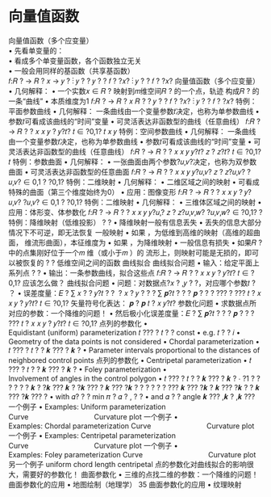 # 向量值函数

向量值函数（多个应变量）  
• 先看单变量的：  
• 看成多个单变量函数，各个函数独立无关  
• 一般会用同样的基函数（共享基函数）  
𝑓:𝑅 ? → 𝑅 ? 𝑥 →
𝑦 ?
⋮
𝑦 ?
?
𝑦 ? ? 𝑓
? ?𝑥?
⋮
𝑦 ? ? 𝑓
? ?𝑥?
向量值函数（多个应变量）
• 几何解释：
• 一个实数𝑥 ∈ 𝑅 ? 映射到𝑚维空间𝑅 ? 的一个点，轨迹
构成𝑅 ? 的一条“曲线”
• 本质维度为1
𝑓:𝑅 ? → 𝑅 ?
𝑥
𝑅 ?
?
𝑦 ? ? 𝑓
? ?𝑥?
⋮
𝑦 ? ? 𝑓
? ?𝑥?
特例：平面参数曲线
• 几何解释：
一条曲线由一个变量参数𝑡决定，也称为单参数曲线
• 参数𝑡可看成该曲线的“时间”变量
• 可灵活表达非函数型的曲线（任意曲线）
𝑓:𝑅 ? → 𝑅 ?
? 𝑥 𝑥 𝑦 ? 𝑦?𝑡?
𝑡 ∈ ?0,1?
𝑡 𝑥
𝑦
特例：空间参数曲线
• 几何解释：
一条曲线由一个变量参数𝑡决定，也称为单参数曲线
• 参数𝑡可看成该曲线的“时间”变量
• 可灵活表达非函数型的曲线（任意曲线）
𝑓:𝑅 ? → 𝑅 ?
?
𝑥 𝑥 𝑦 𝑦?𝑡?
𝑧 ? 𝑧?𝑡?
𝑡 ∈ ?0,1?
𝑡
特例：参数曲面
• 几何解释：
• 一张曲面由两个参数?𝑢,𝑣?决定，也称为双参数曲面
• 可灵活表达非函数型的任意曲面
𝑓:𝑅 ? → 𝑅 ?
?
𝑥 𝑥 𝑦 𝑦?𝑢,𝑣?
𝑧 ? 𝑧?𝑢,𝑣?
?𝑢,𝑣? ∈ 0,1 ? ?0,1?
特例：二维映射
• 几何解释：
• 二维区域之间的映射
• 可看成特殊的曲面（第三个维度始终为0）
• 应用：图像变形
𝑓:𝑅 ? → 𝑅 ? ? 𝑥 𝑥 𝑦 ? 𝑦?𝑢,𝑣?
?𝑢,𝑣? ∈ 0,1 ? ?0,1?
特例：二维映射
• 几何解释：
• 三维体区域之间的映射
• 应用：体形变、体参数化
𝑓:𝑅 ? → 𝑅 ? ?
𝑥 𝑥 𝑦 𝑦?𝑢,?
𝑧 ? 𝑧?𝑢,𝑣,𝑤?
?𝑢,𝑣,𝑤? ∈ ?0,1? ?
特例：降维映射（低维投影）
? ?
• 降维映射一般有信息丢失
• 丢失的信息大部分情况下不可逆，即无法恢复
一般映射
• 如果 ，为低维到高维的映射（高维的超曲
面， 维流形曲面），本征维度为
• 如果 ，为降维映射
• 一般信息有损失
• 如果𝑅 ? 中的点集刚好位于一个𝑚 维（或小于𝑚 ）的
流形上，则映射可能是无损的，即可以被恢复的
? ?
低维空间之间的函数
曲线拟合
曲线拟合问题
• 输入：给定平面上系列点
? ?
• 输出：一条参数曲线，拟合这些点
𝑓:𝑅 ? → 𝑅 ?
? 𝑥 𝑥 𝑦 ? 𝑦?𝑡?
𝑡 ∈ ?0,1?
应该怎么做？
曲线拟合问题
• 问题：对数据点?𝑥 ? ,𝑦 ? ?，对应哪个参数𝑡 ? ？
• 误差度量：𝐸 ? ∑
𝑥 ? ?
𝑦?𝑡 ? ?
 ?
𝑥 ?
𝑦 ?
?
? ∑ 𝒑?𝑡 ? ? ? 𝒑 ?
? ?
???
?
???
𝑡
? 𝑥 𝑥 𝑦 ? 𝑦?𝑡?
𝑡 ∈ ?0,1?
矢量符号化表达：
𝒑 ? 𝒑 𝑡 ?
𝑥 𝑦?𝑡?
参数化问题
• 求数据点所对应的参数：一个降维的问题！
• 然后极小化误差度量：𝐸 ? ∑ 𝒑?𝑡 ? ? ? 𝒑 ?
? ?
???
𝑡
? 𝑥 𝑥 𝑦 ? 𝑦?𝑡?
𝑡 ∈ ?0,1?
点列的参数化
• Equidistant (uniform) parameterization
𝑡 ??? ? 𝑡 ? ? const
• e.g. 𝑡 ? ? 𝑖
• Geometry of the data points is not considered
• Chordal parameterization
• 𝑡 ??? ? 𝑡 ? ? 𝒌 ??? ? 𝒌 ?
• Parameter intervals proportional to the distances of
neighbored control points
点列的参数化
• Centripetal parameterization
• 𝑡 ??? ? 𝑡 ? ? 𝒌 ??? ? 𝒌 ?
• Foley parameterization
• Involvement of angles in the control polygon
• 𝑡 ??? ? 𝑡 ? ? 𝒌 ??? ? 𝒌 ? ⋅ ?1 ?
?
?
? ?
?
𝒌 ? ?𝒌 ???
𝒌 ? ?𝒌 ??? ? 𝒌 ??? ?𝒌 ?
?
?
?
? ?
???
𝒌 ??? ?𝒌 ?
𝒌 ??? ?𝒌 ? ? 𝒌 ??? ?𝒌 ???
?
• with 𝛼? ? ? min 𝜋 ? 𝛼 ? ,
?
?
• and 𝛼 ? ? angle 𝒌 ??? ,𝒌 ? ,𝒌 ???
一个例子
• Examples: Uniform parameterization
Curve                                 Curvature plot
一个例子
• Examples: Chordal parameterization
Curve                            Curvature plot
一个例子
• Examples: Centripetal parameterization
Curve                                 Curvature plot
一个例子
• Examples: Foley parameterization
Curve                                 Curvature plot
另一个例子
uniform chord length centripetal
点的参数化对曲线拟合的影响很大，需要好的参数化！
曲面参数化
• 三维的点找二维的参数：一个降维的问题！
曲面参数化的应用
• 地图绘制（地理学）
35
曲面参数化的应用
• 纹理映射

